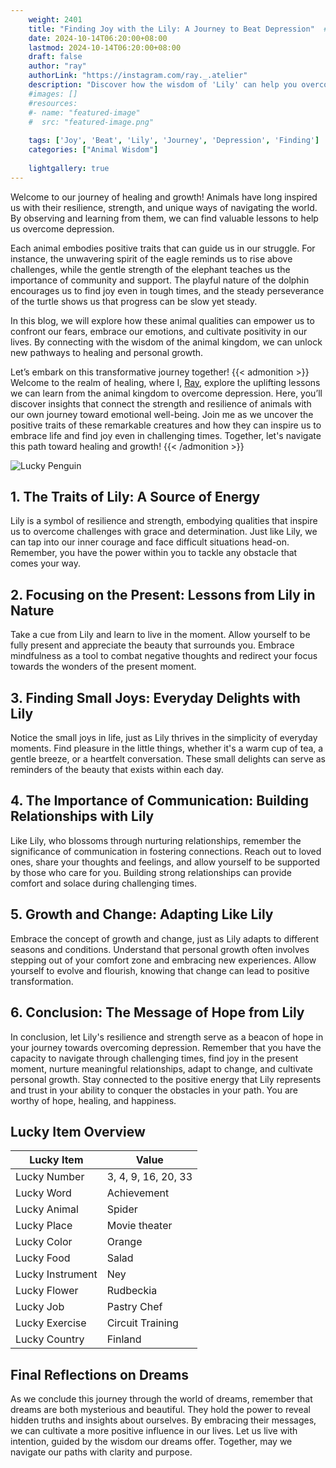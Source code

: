 ```yaml
---
    weight: 2401
    title: "Finding Joy with the Lily: A Journey to Beat Depression"  # Assuming 'title' column exists
    date: 2024-10-14T06:20:00+08:00
    lastmod: 2024-10-14T06:20:00+08:00
    draft: false
    author: "ray"
    authorLink: "https://instagram.com/ray._.atelier"
    description: "Discover how the wisdom of 'Lily' can help you overcome depression and find joy in your life journey."
    #images: []
    #resources:
    #- name: "featured-image"
    #  src: "featured-image.png"
    
    tags: ['Joy', 'Beat', 'Lily', 'Journey', 'Depression', 'Finding']
    categories: ["Animal Wisdom"]
    
    lightgallery: true
---
```

    
Welcome to our journey of healing and growth! Animals have long inspired us with their resilience, strength, and unique ways of navigating the world. By observing and learning from them, we can find valuable lessons to help us overcome depression.

Each animal embodies positive traits that can guide us in our struggle. For instance, the unwavering spirit of the eagle reminds us to rise above challenges, while the gentle strength of the elephant teaches us the importance of community and support. The playful nature of the dolphin encourages us to find joy even in tough times, and the steady perseverance of the turtle shows us that progress can be slow yet steady.

In this blog, we will explore how these animal qualities can empower us to confront our fears, embrace our emotions, and cultivate positivity in our lives. By connecting with the wisdom of the animal kingdom, we can unlock new pathways to healing and personal growth.

Let’s embark on this transformative journey together!
{{< admonition >}}
Welcome to the realm of healing, where I, [Ray](https://instagram.com/ray._.atelier), explore the uplifting lessons we can learn from the animal kingdom to overcome depression. Here, you’ll discover insights that connect the strength and resilience of animals with our own journey toward emotional well-being. Join me as we uncover the positive traits of these remarkable creatures and how they can inspire us to embrace life and find joy even in challenging times. Together, let's navigate this path toward healing and growth!
{{< /admonition >}}

![Lucky Penguin](https://cdn.pixabay.com/photo/2024/09/07/02/34/penguins-9028827_1280.jpg "Lucky Penguin")

## 1. The Traits of Lily: A Source of Energy
Lily is a symbol of resilience and strength, embodying qualities that inspire us to overcome challenges with grace and determination. Just like Lily, we can tap into our inner courage and face difficult situations head-on. Remember, you have the power within you to tackle any obstacle that comes your way.

## 2. Focusing on the Present: Lessons from Lily in Nature
Take a cue from Lily and learn to live in the moment. Allow yourself to be fully present and appreciate the beauty that surrounds you. Embrace mindfulness as a tool to combat negative thoughts and redirect your focus towards the wonders of the present moment.

## 3. Finding Small Joys: Everyday Delights with Lily
Notice the small joys in life, just as Lily thrives in the simplicity of everyday moments. Find pleasure in the little things, whether it's a warm cup of tea, a gentle breeze, or a heartfelt conversation. These small delights can serve as reminders of the beauty that exists within each day.

## 4. The Importance of Communication: Building Relationships with Lily
Like Lily, who blossoms through nurturing relationships, remember the significance of communication in fostering connections. Reach out to loved ones, share your thoughts and feelings, and allow yourself to be supported by those who care for you. Building strong relationships can provide comfort and solace during challenging times.

## 5. Growth and Change: Adapting Like Lily
Embrace the concept of growth and change, just as Lily adapts to different seasons and conditions. Understand that personal growth often involves stepping out of your comfort zone and embracing new experiences. Allow yourself to evolve and flourish, knowing that change can lead to positive transformation.

## 6. Conclusion: The Message of Hope from Lily
In conclusion, let Lily's resilience and strength serve as a beacon of hope in your journey towards overcoming depression. Remember that you have the capacity to navigate through challenging times, find joy in the present moment, nurture meaningful relationships, adapt to change, and cultivate personal growth. Stay connected to the positive energy that Lily represents and trust in your ability to conquer the obstacles in your path. You are worthy of hope, healing, and happiness.


## Lucky Item Overview
| Lucky Item          | Value              |
|---------------|--------------------|
| Lucky Number        | 3, 4, 9, 16, 20, 33  |
| Lucky Word          | Achievement |
| Lucky Animal        | Spider |
| Lucky Place         | Movie theater     |
| Lucky Color         | Orange     |
| Lucky Food          | Salad      |
| Lucky Instrument    | Ney |
| Lucky Flower        | Rudbeckia    |
| Lucky Job           | Pastry Chef       |
| Lucky Exercise      | Circuit Training  |
| Lucky Country       | Finland    |


##  Final Reflections on Dreams

As we conclude this journey through the world of dreams, remember that dreams are both mysterious and beautiful. They hold the power to reveal hidden truths and insights about ourselves. By embracing their messages, we can cultivate a more positive influence in our lives. Let us live with intention, guided by the wisdom our dreams offer. Together, may we navigate our paths with clarity and purpose.
